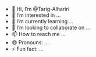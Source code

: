 - 👋 Hi, I’m @Tarig-Alhariri
- 👀 I’m interested in ...
- 🌱 I’m currently learning ...
- 💞️ I’m looking to collaborate on ...
- 📫 How to reach me ...
- 😄 Pronouns: ...
- ⚡ Fun fact: ...

<!---
Tarig-Alhariri/Tarig-Alhariri is a ✨ special ✨ repository because its `README.md` (this file) appears on your GitHub profile.
You can click the Preview link to take a look at your changes.
--->
